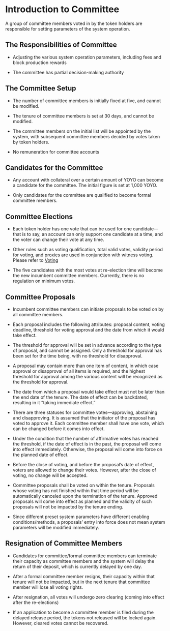 # Introduction to Committee

A group of committee members voted in by the token holders are responsible for setting parameters of the system operation.

## The Responsibilities of Committee

- Adjusting the various system operation parameters, including fees and block production rewards

- The committee has partial decision-making authority

## The Committee Setup

- The number of committee members is initially fixed at five, and cannot be modified.

- The tenure of committee members is set at 30 days, and cannot be modified.

- The committee members on the initial list will be appointed by the system, with subsequent committee members decided by votes taken by token holders.

- No remuneration for committee accounts

## Candidates for the Committee

- Any account with collateral over a certain amount of YOYO can become a candidate for the committee. The initial figure is set at 1,000 YOYO.

- Only candidates for the committee are qualified to become formal committee members.

## Committee Elections

- Each token holder has one vote that can be used for one candidate—that is to say, an account can only support one candidate at a time, and the voter can change their vote at any time.

- Other rules such as voting qualification, total valid votes, validity period for voting, and proxies are used in conjunction with witness voting. Please refer to [Voting](./vote_pledge/vote.html)

- The five candidates with the most votes at re-election time will become the new incumbent committee members. Currently, there is no regulation on minimum votes.

## Committee Proposals

- Incumbent committee members can initiate proposals to be voted on by all committee members.

- Each proposal includes the following attributes: proposal content, voting deadline, threshold for voting approval and the date from which it would take effect.

- The threshold for approval will be set in advance according to the type of proposal, and cannot be assigned. Only a threshold for approval has been set for the time being, with no threshold for disapproval.

- A proposal may contain more than one item of content, in which case approval or disapproval of all items is required, and the highest threshold for approval among the various content will be recognized as the threshold for approval.

- The date from which a proposal would take effect must not be later than the end date of the tenure. The date of effect can be backdated, resulting in it “taking immediate effect.”

- There are three statuses for committee votes—approving, abstaining and disapproving. It is assumed that the initiator of the proposal has voted to approve it. Each committee member shall have one vote, which can be changed before it comes into effect.

- Under the condition that the number of affirmative votes has reached the threshold, if the date of effect is in the past, the proposal will come into effect immediately. Otherwise, the proposal will come into force on the planned date of effect.

- Before the close of voting, and before the proposal’s date of effect, voters are allowed to change their votes. However, after the close of voting, no change will be accepted.

- Committee proposals shall be voted on within the tenure. Proposals whose voting has not finished within that time period will be automatically canceled upon the termination of the tenure. Approved proposals will come into effect as planned and the validity of such proposals will not be impacted by the tenure ending.

- Since different preset system parameters have different enabling conditions/methods, a proposals’ entry into force does not mean system parameters will be modified immediately.

## Resignation of Committee Members

- Candidates for committee/formal committee members can terminate their capacity as committee members and the system will delay the return of their deposit, which is currently delayed by one day.

- After a formal committee member resigns, their capacity within that tenure will not be impacted, but in the next tenure that committee member will lose all voting rights.

- After resignation, all votes will undergo zero clearing (coming into effect after the re-elections)

- If an application to become a committee member is filed during the delayed release period, the tokens not released will be locked again. However, cleared votes cannot be recovered.
